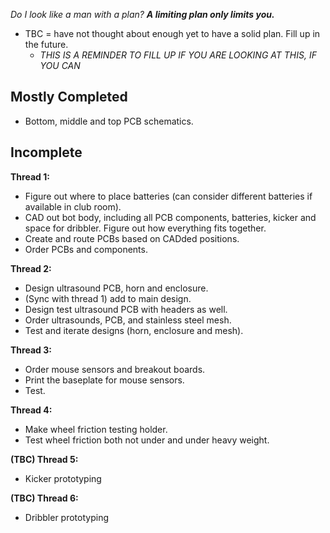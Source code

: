 _Do I look like a man with a plan? **A limiting plan only limits you.**_

- TBC = have not thought about enough yet to have a solid plan. Fill up in the future.
  - _THIS IS A REMINDER TO FILL UP IF YOU ARE LOOKING AT THIS, IF YOU CAN_

## Mostly Completed
- Bottom, middle and top PCB schematics.

## Incomplete

**Thread 1:**
- Figure out where to place batteries (can consider different batteries if available in club room).
- CAD out bot body, including all PCB components, batteries, kicker and space for dribbler. Figure out how everything fits together.
- Create and route PCBs based on CADded positions.
- Order PCBs and components.

**Thread 2:**
- Design ultrasound PCB, horn and enclosure.
- (Sync with thread 1) add to main design.
- Design test ultrasound PCB with headers as well.
- Order ultrasounds, PCB, and stainless steel mesh.
- Test and iterate designs (horn, enclosure and mesh).

**Thread 3:**
- Order mouse sensors and breakout boards.
- Print the baseplate for mouse sensors.
- Test.

**Thread 4:**
- Make wheel friction testing holder.
- Test wheel friction both not under and under heavy weight.

**(TBC) Thread 5:**
- Kicker prototyping

**(TBC) Thread 6:**
- Dribbler prototyping